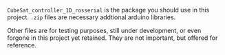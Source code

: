 `CubeSat_controller_1D_rosserial` is the package you should use in this project. `.zip` files are necessary addtional arduino libraries.

Other files are for testing purposes, still under development, or even forgone in this project yet retained. They are not important, but offered for reference.
